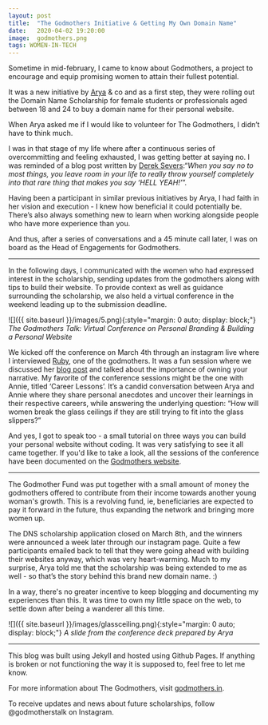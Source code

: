 ```yaml
---
layout:	post
title:	"The Godmothers Initiative & Getting My Own Domain Name"
date:	2020-04-02 19:20:00
image:  godmothers.png
tags: WOMEN-IN-TECH
---
```

Sometime in mid-february, I came to know about Godmothers, a project to encourage and equip promising women to attain their fullest potential.

It was a new initiative by [Arya](http://aryamurali.com) & co and as a first step, they were rolling out the Domain Name Scholarship for female students or professionals aged between 18 and 24 to buy a domain name for their personal website.

When Arya asked me if I would like to volunteer for The Godmothers, I didn’t have to think much.

I was in that stage of my life where after a continuous series of overcommitting and feeling exhausted, I was getting better at saying no. I was reminded of a blog post written by [Derek Severs](https://sivers.org/hellyeah):“*When you say no to most things, you leave room in your life to really throw yourself completely into that rare thing that makes you say ‘HELL YEAH!’*”.

Having been a participant in similar previous initiatives by Arya, I had faith in her vision and execution - I knew how beneficial it could potentially be. There’s also always something new to learn when working alongside people who have more experience than you.

And thus, after a series of conversations and a 45 minute call later, I was on board as the Head of Engagements for Godmothers.

***

In the following days, I communicated with the women who had expressed interest in the scholarship, sending updates from the godmothers along with tips to build their website. To provide context as well as guidance surrounding the scholarship, we also held a virtual conference in the weekend leading up to the submission deadline.

![]({{ site.baseurl }}/images/5.png){:style="margin: 0 auto; display: block;"}
*The Godmothers Talk: Virtual Conference on Personal Branding & Building a Personal Website*

We kicked off the conference on March 4th through an instagram live where I interviewed [Ruby](https://www.linkedin.com/in/rubypeethambaran/), one of the godmothers. It was a fun session where we discussed her [blog post](https://thegirlwrites.in/personal-branding/#comments) and talked about the importance of owning your narrative. My favorite of the conference sessions might be the one with Annie, titled ‘Career Lessons’. It’s a candid conversation between Arya and Annie where they share personal anecdotes and uncover their learnings in their respective careers, while answering the underlying question: “How will women break the glass ceilings if they are still trying to fit into the glass slippers?”

And yes, I got to speak too - a small tutorial on three ways you can build your personal website without coding. It was very satisfying to see it all came together.  If you'd like to take a look, all the sessions of the conference have been documented on the [Godmothers website](https://sites.google.com/aryamurali.com/godmothers/virtual-conference-sessions).

***

The Godmother Fund was put together with a small amount of money the godmothers offered to contribute from their income towards another young woman's growth. This is a revolving fund, ie, beneficiaries are expected to pay it forward in the future, thus expanding the network and bringing more women up.

The DNS scholarship application closed on March 8th, and the winners were announced a week later through our instagram page. Quite a few participants emailed back to tell that they were going ahead with building their websites anyway, which was very heart-warming. Much to my surprise, Arya told me that the scholarship was being extended to me as well - so that’s the story behind this brand new domain name. :)

In a way, there's no greater incentive to keep blogging and documenting my experiences than this. It was time to own my little space on the web, to settle down after being a wanderer all this time.

![]({{ site.baseurl }}/images/glassceiling.png){:style="margin: 0 auto; display: block;"}
*A slide from the conference deck prepared by Arya*

***

This blog was built using Jekyll and hosted using Github Pages. If anything is broken or not functioning the way it is supposed to, feel free to let me know.

For more information about The Godmothers, visit [godmothers.in](http://godmothers.in).

To receive updates and news about future scholarships, follow @godmotherstalk on Instagram.
